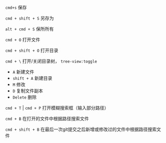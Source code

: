 `cmd+s` 保存

`cmd + shift + S` 另存为

`alt + cmd + S` 保所所有

`cmd + O` 打开文件

`cmd + shift + O` 打开目录

`cmd + \` 打开/关闭目录树， `tree-view:toggle`
  - `A` 新建文件
  - `shift + A` 新建目录
  - `M` 修改
  - `D` 复制文件副本
  - `Delete` 删除

`cmd + T` | `cmd + P` 打开模糊搜索框（输入部分路径）

`cmd + B` 在打开的文件中根据路径搜索文件

`cmd + shift + B` 在最后一次git提交之后新增或修改过的文件中根据路径搜索文件
